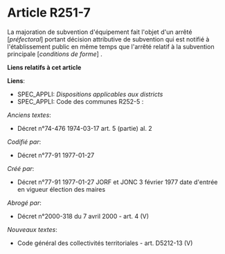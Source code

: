 # Article R251-7

La majoration de subvention d'équipement fait l'objet d'un arrêté [*préfectoral*] portant décision attributive de subvention
qui est notifié à l'établissement public en même temps que l'arrêté relatif à la subvention principale [*conditions de
forme*] .

**Liens relatifs à cet article**

**Liens**:

  - SPEC_APPLI: *Dispositions applicables aux districts*
  - SPEC_APPLI: Code des communes R252-5 :

_Anciens textes_:

  - Décret n°74-476 1974-03-17 art. 5 (partie) al. 2

_Codifié par_:

  - Décret n°77-91 1977-01-27

_Créé par_:

  - Décret n°77-91 1977-01-27 JORF et JONC 3 février 1977 date d'entrée en vigueur élection des maires

_Abrogé par_:

  - Décret n°2000-318 du 7 avril 2000 - art. 4 (V)

_Nouveaux textes_:

  - Code général des collectivités territoriales - art. D5212-13 (V)
